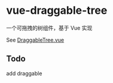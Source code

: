 # vue-draggable-tree

一个可拖拽的树组件，基于 Vue 实现

See [DraggableTree.vue](./src/components/draggable-tree/DraggableTree.vue)

## Todo

add draggable